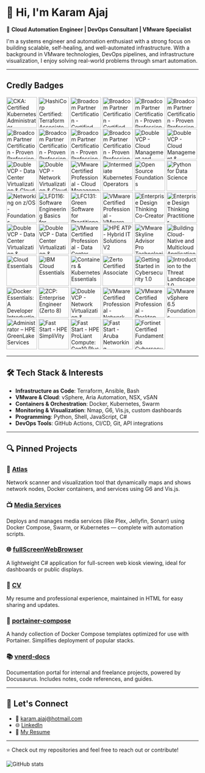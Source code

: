 # 👋 Hi, I'm Karam Ajaj

🚀 **Cloud Automation Engineer | DevOps Consultant | VMware Specialist**

I'm a systems engineer and automation enthusiast with a strong focus on building scalable, self-healing, and well-automated infrastructure. With a background in VMware technologies, DevOps pipelines, and infrastructure visualization, I enjoy solving real-world problems through smart automation.

---

## Credly Badges

<!--START_SECTION:badges-->
<a href="https://www.credly.com/badges/83866c55-20f3-4213-bf06-b666a70556be" title="CKA: Certified Kubernetes Administrator"><img src="https://images.credly.com/size/80x80/images/8b8ed108-e77d-4396-ac59-2504583b9d54/cka_from_cncfsite__281_29.png" alt="CKA: Certified Kubernetes Administrator" width="80" height="80"></a>
<a href="https://www.credly.com/badges/2771045d-6b7e-4c0b-b200-9fa40fa82175" title="HashiCorp Certified: Terraform Associate (003)"><img src="https://images.credly.com/size/80x80/images/0dc62494-dc94-469a-83af-e35309f27356/blob" alt="HashiCorp Certified: Terraform Associate (003)" width="80" height="80"></a>
<a href="https://www.credly.com/badges/0acc810c-5965-48e3-bf84-cbf0726e7d6a" title="Broadcom Partner Certification - Certified Expert - VCF Automation - Pre-Sales"><img src="https://images.credly.com/size/80x80/images/f012eba4-8fe7-4e77-87c5-961ff84d0de1/blob" alt="Broadcom Partner Certification - Certified Expert - VCF Automation - Pre-Sales" width="80" height="80"></a>
<a href="https://www.credly.com/badges/b857a767-04d5-48ea-ac1d-75a92b975109" title="Broadcom Partner Certification - Certified Expert - VMware vSphere - Pre-Sales"><img src="https://images.credly.com/size/80x80/images/066b8c3d-b4c8-4573-88a3-8ef4427be99a/blob" alt="Broadcom Partner Certification - Certified Expert - VMware vSphere - Pre-Sales" width="80" height="80"></a>
<a href="https://www.credly.com/badges/8041548b-dda2-4aeb-9ff7-1d429a51b806" title="Broadcom Partner Certification - Proven Professional - VCF Automation - Architecture"><img src="https://images.credly.com/size/80x80/images/271fc07e-8679-4b00-a790-3655394067e1/blob" alt="Broadcom Partner Certification - Proven Professional - VCF Automation - Architecture" width="80" height="80"></a>
<a href="https://www.credly.com/badges/679de095-7a89-48f0-bd7b-57e70a26ad6d" title="Broadcom Partner Certification - Proven Professional - VCF Automation - Implementation"><img src="https://images.credly.com/size/80x80/images/f8d7480e-fe78-4574-867f-691077dc3c1f/blob" alt="Broadcom Partner Certification - Proven Professional - VCF Automation - Implementation" width="80" height="80"></a>
<a href="https://www.credly.com/badges/6b828cb7-d383-4189-a809-f81b2455232f" title="Broadcom Partner Certification - Proven Professional - VCF Automation - Support"><img src="https://images.credly.com/size/80x80/images/cccb99c5-55d1-493f-b177-395028cd6320/blob" alt="Broadcom Partner Certification - Proven Professional - VCF Automation - Support" width="80" height="80"></a>
<a href="https://www.credly.com/badges/2b9b03b3-36d2-4dea-af18-e20375ed032f" title="Broadcom Partner Certification - Proven Professional - VMware vSphere - Architecture"><img src="https://images.credly.com/size/80x80/images/a32a36b6-882e-4d17-9b21-77efa6f06e14/blob" alt="Broadcom Partner Certification - Proven Professional - VMware vSphere - Architecture" width="80" height="80"></a>
<a href="https://www.credly.com/badges/a7359dc6-f6d1-42ef-b44a-8755d1c1e301" title="Broadcom Partner Certification - Proven Professional - VMware vSphere - Implementation"><img src="https://images.credly.com/size/80x80/images/4dadc99d-6011-4869-9809-8d355d31342e/blob" alt="Broadcom Partner Certification - Proven Professional - VMware vSphere - Implementation" width="80" height="80"></a>
<a href="https://www.credly.com/badges/ebbfd02c-781b-4325-83f0-6dcc777271d1" title="Broadcom Partner Certification - Proven Professional - VMware vSphere - Support"><img src="https://images.credly.com/size/80x80/images/6499ae1b-0434-41be-8196-48faf30c1b63/blob" alt="Broadcom Partner Certification - Proven Professional - VMware vSphere - Support" width="80" height="80"></a>
<a href="https://www.credly.com/badges/0569f76f-e67f-4ef6-85a4-3daae6449c7a" title="Double VCP - Cloud Management and Automation & VMware Cloud"><img src="https://images.credly.com/size/80x80/images/29d25a7a-a05d-4625-a3f8-cf60853f3485/image.png" alt="Double VCP - Cloud Management and Automation & VMware Cloud" width="80" height="80"></a>
<a href="https://www.credly.com/badges/8a106809-b214-4fb2-82ee-b7142a431446" title="Double VCP - Cloud Management & Desktop Mobility"><img src="https://images.credly.com/size/80x80/images/1535e81b-09a3-4853-9e30-b3f01a1b0aaf/image.png" alt="Double VCP - Cloud Management & Desktop Mobility" width="80" height="80"></a>
<a href="https://www.credly.com/badges/32b859a5-e15b-479f-b2f4-4254df260dde" title="Double VCP - Data Center Virtualization & Cloud Management"><img src="https://images.credly.com/size/80x80/images/b4c043e3-b159-41aa-849f-f6e3f9060ca3/image.png" alt="Double VCP - Data Center Virtualization & Cloud Management" width="80" height="80"></a>
<a href="https://www.credly.com/badges/4c9310a8-9e21-4961-9a09-34fcf1a9e6e2" title="Double VCP - Network Virtualization & Cloud Management"><img src="https://images.credly.com/size/80x80/images/d41c2796-c717-4f86-b9f9-01c12e7b4e5a/image.png" alt="Double VCP - Network Virtualization & Cloud Management" width="80" height="80"></a>
<a href="https://www.credly.com/badges/fd911998-1cce-4a79-8dc3-3449f0b6a3fa" title="VMware Certified Professional - Cloud Management and Automation 2023"><img src="https://images.credly.com/size/80x80/images/0816634d-110a-4c32-834f-318d4d5803f0/image.png" alt="VMware Certified Professional - Cloud Management and Automation 2023" width="80" height="80"></a>
<a href="https://www.credly.com/badges/60029144-8006-4642-8cb7-5bb7d5b94806" title="Intermediate Kubernetes Operators"><img src="https://images.credly.com/size/80x80/images/49173e9c-a2ac-4c0f-aae9-e36fd1994413/blob" alt="Intermediate Kubernetes Operators" width="80" height="80"></a>
<a href="https://www.credly.com/badges/456c7ffe-7e0b-4200-8ba8-565dd5bcfc14" title="Open Source Foundations"><img src="https://images.credly.com/size/80x80/images/dd2eca53-5605-42f1-b1c5-0f1f5aba6925/blob" alt="Open Source Foundations" width="80" height="80"></a>
<a href="https://www.credly.com/badges/43bf8843-1457-4b7c-89c2-58a856f7dab5" title="Python for Data Science"><img src="https://images.credly.com/size/80x80/images/b40db465-587f-45eb-a854-af8630a630e7/blob" alt="Python for Data Science" width="80" height="80"></a>
<a href="https://www.credly.com/badges/d03503a8-5e74-4448-86a4-f1557dcee462" title="Networking on z/OS - Foundations"><img src="https://images.credly.com/size/80x80/images/fbb4000c-9e3f-43a9-8412-07b5a39fe056/blob" alt="Networking on z/OS - Foundations" width="80" height="80"></a>
<a href="https://www.credly.com/badges/c99ced22-d85d-4fa3-a000-9944c38e6a66" title="LFD116: Software Engineering Basics for Embedded Systems"><img src="https://images.credly.com/size/80x80/images/f193424d-0f7b-4e05-99df-82c8da2feec1/blob" alt="LFD116: Software Engineering Basics for Embedded Systems" width="80" height="80"></a>
<a href="https://www.credly.com/badges/cc65d373-0500-4e6b-97a9-35977a64c800" title="LFC131: Green Software for Practitioners"><img src="https://images.credly.com/size/80x80/images/f28a92f1-2837-4770-add0-70008be15e89/image.png" alt="LFC131: Green Software for Practitioners" width="80" height="80"></a>
<a href="https://www.credly.com/badges/8a118efe-9828-4cc5-897c-dfa0aa38e22d" title="VMware Certified Professional - VMware Cloud 2023"><img src="https://images.credly.com/size/80x80/images/b8f9991f-cf5d-4485-a4a4-0edac417eab7/image.png" alt="VMware Certified Professional - VMware Cloud 2023" width="80" height="80"></a>
<a href="https://www.credly.com/badges/a00cf5a1-604c-43d8-8646-e32e30876b1d" title="Enterprise Design Thinking Co-Creator"><img src="https://images.credly.com/size/80x80/images/2700b813-82b8-4232-9b36-5dcd5cd24584/Badges_v8-08_Co-Creator.png" alt="Enterprise Design Thinking Co-Creator" width="80" height="80"></a>
<a href="https://www.credly.com/badges/68b08e20-aa7f-4aeb-b144-c1d3fd2cffe9" title="Enterprise Design Thinking Practitioner"><img src="https://images.credly.com/size/80x80/images/bc08972c-3c7d-4b99-82a0-c94bcca36674/Badges_v8-07_Practitioner.png" alt="Enterprise Design Thinking Practitioner" width="80" height="80"></a>
<a href="https://www.credly.com/badges/6862e73c-e596-4cc7-8ced-7ab19a039a7d" title="Double VCP - Data Center Virtualization & Desktop Mobility"><img src="https://images.credly.com/size/80x80/images/0372da3a-5c84-4ef9-b6ab-63fa87eff41d/image.png" alt="Double VCP - Data Center Virtualization & Desktop Mobility" width="80" height="80"></a>
<a href="https://www.credly.com/badges/ff1ee87f-64d5-4755-90e3-06fc623365c9" title="Double VCP - Data Center Virtualization & Network Virtualization"><img src="https://images.credly.com/size/80x80/images/a1508378-d359-4d23-8636-9bd1708b8795/image.png" alt="Double VCP - Data Center Virtualization & Network Virtualization" width="80" height="80"></a>
<a href="https://www.credly.com/badges/c056cbb7-2865-48e6-a987-fe18657faa7d" title="VMware Certified Professional - Data Center Virtualization 2022"><img src="https://images.credly.com/size/80x80/images/5287aa23-f179-46a9-9683-678077d3aa45/image.png" alt="VMware Certified Professional - Data Center Virtualization 2022" width="80" height="80"></a>
<a href="https://www.credly.com/badges/47562461-66b6-48c2-b982-a04a98ee26fc" title="HPE ATP - Hybrid IT Solutions V2"><img src="https://images.credly.com/size/80x80/images/06819570-b877-4aa2-9343-2a03f07391c6/HPE_ATP_Hybrid_IT_Solutions_V2_600x600_WEB_022621.png" alt="HPE ATP - Hybrid IT Solutions V2" width="80" height="80"></a>
<a href="https://www.credly.com/badges/4925ccba-49cd-4363-8d47-adc252bb22e3" title="VMware Skyline Advisor Pro Technologist: Intermediate"><img src="https://images.credly.com/size/80x80/images/97ec6ce0-a4ff-45da-9a63-1c74702a7553/image.png" alt="VMware Skyline Advisor Pro Technologist: Intermediate" width="80" height="80"></a>
<a href="https://www.credly.com/badges/60944eb4-11bc-414f-b3c0-3234ff09ac11" title="Building Cloud-Native and Multicloud Applications"><img src="https://images.credly.com/size/80x80/images/a7b5af1d-609a-4595-bfb2-2323b193e831/blob" alt="Building Cloud-Native and Multicloud Applications" width="80" height="80"></a>
<a href="https://www.credly.com/badges/fbe784c7-ecda-41e6-8344-f9187532ab18" title="Cloud Essentials"><img src="https://images.credly.com/size/80x80/images/5ee26427-f944-4182-b802-459462184c9a/image.png" alt="Cloud Essentials" width="80" height="80"></a>
<a href="https://www.credly.com/badges/2b248f1d-83ee-4e71-b15e-fac0699e0f58" title="IBM Cloud Essentials"><img src="https://images.credly.com/size/80x80/images/7d768acf-ce3c-4a05-9778-a5013b1211c9/blob" alt="IBM Cloud Essentials" width="80" height="80"></a>
<a href="https://www.credly.com/badges/67e98836-6f2e-44c9-a1bd-3ca96448d1b4" title="Containers & Kubernetes Essentials"><img src="https://images.credly.com/size/80x80/images/82966826-6630-4768-80d4-6028b3fab414/image.png" alt="Containers & Kubernetes Essentials" width="80" height="80"></a>
<a href="https://www.credly.com/badges/89d71361-4139-4cd6-a579-6a44b8a77158" title="Zerto Certified Associate"><img src="https://images.credly.com/size/80x80/images/b497d307-a9ce-4221-8cc0-39bb23b823e0/image.png" alt="Zerto Certified Associate" width="80" height="80"></a>
<a href="https://www.credly.com/badges/a5913489-5c54-4bec-9432-d2fa7d02e399" title="Getting Started in Cybersecurity 1.0"><img src="https://images.credly.com/size/80x80/images/a026e7f2-08af-4b73-8cc1-5aec7959faf8/image.png" alt="Getting Started in Cybersecurity 1.0" width="80" height="80"></a>
<a href="https://www.credly.com/badges/26f0b329-1834-4262-ba82-65f23a25b6a3" title="Introduction to the Threat Landscape 1.0"><img src="https://images.credly.com/size/80x80/images/8395e492-f8aa-4617-a258-6c844f628fa2/image.png" alt="Introduction to the Threat Landscape 1.0" width="80" height="80"></a>
<a href="https://www.credly.com/badges/ee4b0b09-1152-4a2e-b136-8eb1a97d1b94" title="Docker Essentials: A Developer Introduction"><img src="https://images.credly.com/size/80x80/images/b0c5445a-72a2-46ce-a599-96147e210efb/blob" alt="Docker Essentials: A Developer Introduction" width="80" height="80"></a>
<a href="https://www.credly.com/badges/a3e128b8-8df1-491e-8b34-61439245ef96" title="ZCP: Enterprise Engineer (Zerto 8)"><img src="https://images.credly.com/size/80x80/images/f4977102-572e-49b3-9157-afe8eb96bc49/PROFESSIONAL-ENTERPRISE-ENGINEER_copy.png" alt="ZCP: Enterprise Engineer (Zerto 8)" width="80" height="80"></a>
<a href="https://www.credly.com/badges/4ee3685a-2ce2-46b7-9aac-ce3b501ee9c0" title="Double VCP - Network Virtualization & Desktop Mobility"><img src="https://images.credly.com/size/80x80/images/8734dfca-5c84-4fa5-841f-1e3b1694f1e6/image.png" alt="Double VCP - Network Virtualization & Desktop Mobility" width="80" height="80"></a>
<a href="https://www.credly.com/badges/a9a08172-a4df-4639-b81b-d6237545fd43" title="VMware Certified Professional - Network Virtualization 2019"><img src="https://images.credly.com/size/80x80/images/b10dc0e6-817d-43e6-be3d-494de80920cf/vmware_cert_VCPNV19.png" alt="VMware Certified Professional - Network Virtualization 2019" width="80" height="80"></a>
<a href="https://www.credly.com/badges/61fe8889-209b-4496-8fe4-45d6bd04e66d" title="VMware Certified Professional - Desktop and Mobility 2019"><img src="https://images.credly.com/size/80x80/images/57bd5005-1e3f-437e-a5e4-1bec6a3e4ae7/vmware_cert_VCPDM19.png" alt="VMware Certified Professional - Desktop and Mobility 2019" width="80" height="80"></a>
<a href="https://www.credly.com/badges/ceb88606-1711-4034-99e4-31721fdbb6c5" title="VMware vSphere 6.5 Foundations"><img src="https://images.credly.com/size/80x80/images/081d54b5-d010-4062-a323-b17758606f2a/vmware_knowledge_vsphere6.png" alt="VMware vSphere 6.5 Foundations" width="80" height="80"></a>
<a href="https://www.credly.com/badges/3859fd74-deab-4575-86ed-5add71bb5521" title="Administrator – HPE GreenLake Services"><img src="https://images.credly.com/size/80x80/images/412c062c-127e-4902-bca4-18eb7eb43671/image.png" alt="Administrator – HPE GreenLake Services" width="80" height="80"></a>
<a href="https://www.credly.com/badges/3d340e3e-8ed0-4eed-bb8a-393f05eb2c82" title="Fast Start - HPE SimpliVity"><img src="https://images.credly.com/size/80x80/images/975baec8-3607-4f13-9be6-cebeaaeb4290/image.png" alt="Fast Start - HPE SimpliVity" width="80" height="80"></a>
<a href="https://www.credly.com/badges/418bac82-5971-4889-b426-ef5117dc8253" title="Fast Start - HPE ProLiant Compute: Gen10 Plus"><img src="https://images.credly.com/size/80x80/images/3b69130f-7701-46ec-b8c9-f3e6ca3ef90f/image.png" alt="Fast Start - HPE ProLiant Compute: Gen10 Plus" width="80" height="80"></a>
<a href="https://www.credly.com/badges/df740191-5b26-4e9a-8547-dfbdaeef7989" title="Fast Start - Aruba Networking"><img src="https://images.credly.com/size/80x80/images/3b2dead4-fe9b-44ff-a60c-9dd66193e10e/image.png" alt="Fast Start - Aruba Networking" width="80" height="80"></a>
<a href="https://www.credly.com/badges/89cd8f91-685e-4281-bb2b-421494401d3e" title="Fortinet Certified Fundamentals Cybersecurity"><img src="https://images.credly.com/size/80x80/images/22a0ece5-ff05-4594-8320-25e55e9ae203/image.png" alt="Fortinet Certified Fundamentals Cybersecurity" width="80" height="80"></a>
<!--END_SECTION:badges-->

---

## 🛠️ Tech Stack & Interests

- **Infrastructure as Code**: Terraform, Ansible, Bash
- **VMware & Cloud**: vSphere, Aria Automation, NSX, vSAN
- **Containers & Orchestration**: Docker, Kubernetes, Swarm
- **Monitoring & Visualization**: Nmap, G6, Vis.js, custom dashboards
- **Programming**: Python, Shell, JavaScript, C#
- **DevOps Tools**: GitHub Actions, CI/CD, Git, API integrations

---

## 🔍 Pinned Projects

### 📡 [Atlas](https://github.com/karam-ajaj/atlas)
Network scanner and visualization tool that dynamically maps and shows network nodes, Docker containers, and services using G6 and Vis.js. 

### 📺 [Media Services](https://github.com/karam-ajaj/media_services)
Deploys and manages media services (like Plex, Jellyfin, Sonarr) using Docker Compose, Swarm, or Kubernetes — complete with automation scripts.

### 🌐 [fullScreenWebBrowser](https://github.com/karam-ajaj/fullScreenWebBrowser)
A lightweight C# application for full-screen web kiosk viewing, ideal for dashboards or public displays.

### 📄 [CV](https://github.com/karam-ajaj/CV)
My resume and professional experience, maintained in HTML for easy sharing and updates.

### 🧰 [portainer-compose](https://github.com/karam-ajaj/portainer-compose)
A handy collection of Docker Compose templates optimized for use with Portainer. Simplifies deployment of popular stacks.

### 📚 [vnerd-docs](https://github.com/karam-ajaj/vnerd-docs)
Documentation portal for internal and freelance projects, powered by Docusaurus. Includes notes, code references, and guides.

---

## 💬 Let's Connect

- 📧 [karam.ajaj@hotmail.com](mailto:karam.ajaj@hotmail.com)
- 🌐 [LinkedIn](https://www.linkedin.com/in/karam-ajaj/)
- 📂 [My Resume](https://cv.vnerd.nl)

---

⭐ Check out my repositories and feel free to reach out or contribute!



![GitHub stats](https://github-readme-stats.vercel.app/api?username=karam-ajaj&show_icons=true&theme=highcontrast)
